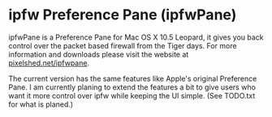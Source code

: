 # ipfw Preference Pane (ipfwPane)

ipfwPane is a Preference Pane for Mac OS X 10.5 Leopard, it gives you back control over the packet based firewall from the Tiger days.  For more information and downloads please visit the website at [pixelshed.net/ipfwpane](http://pixelshed.net/ipfwpane/).

The current version has the same features like Apple's original Preference Pane.  I am currently planing to extend the features a bit to give users who want it more control over ipfw while keeping the UI simple.  (See TODO.txt for what is planed.)
